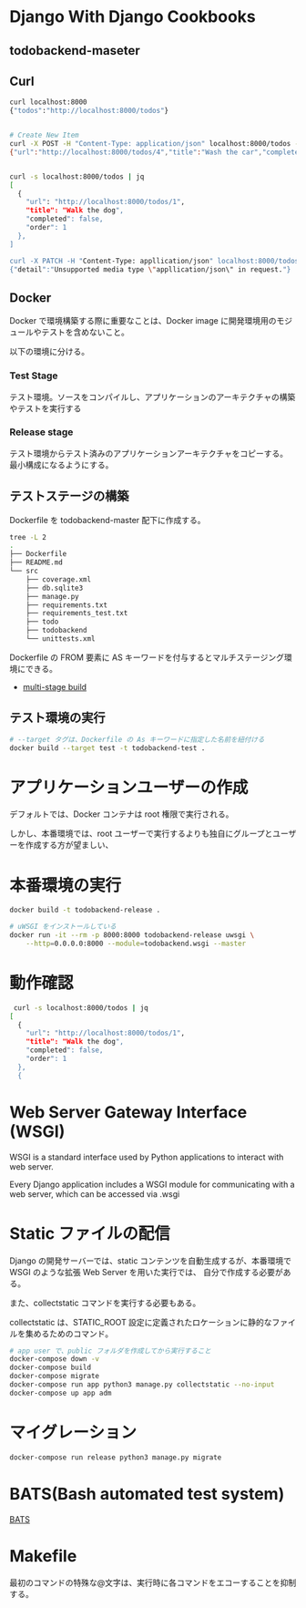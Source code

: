 # Django With Django Cookbooks 

## todobackend-maseter

## Curl

```bash
curl localhost:8000
{"todos":"http://localhost:8000/todos"}


# Create New Item
curl -X POST -H "Content-Type: application/json" localhost:8000/todos -d '{"title": "Wash the car" , "order": 2}'
{"url":"http://localhost:8000/todos/4","title":"Wash the car","completed":false,"order":2}


curl -s localhost:8000/todos | jq
[
  {
    "url": "http://localhost:8000/todos/1",
    "title": "Walk the dog",
    "completed": false,
    "order": 1
  },
]

curl -X PATCH -H "Content-Type: appllication/json" localhost:8000/todos/2 -d '{"completed": true}'
{"detail":"Unsupported media type \"appllication/json\" in request."}
```

## Docker
Docker で環境構築する際に重要なことは、Docker image に開発環境用のモジュールやテストを含めないこと。

以下の環境に分ける。

### Test Stage
テスト環境。ソースをコンパイルし、アプリケーションのアーキテクチャの構築やテストを実行する

### Release stage
テスト環境からテスト済みのアプリケーションアーキテクチャをコピーする。  
最小構成になるようにする。　

## テストステージの構築

Dockerfile を todobackend-master 配下に作成する。

```bash
tree -L 2
.
├── Dockerfile
├── README.md
└── src
    ├── coverage.xml
    ├── db.sqlite3
    ├── manage.py
    ├── requirements.txt
    ├── requirements_test.txt
    ├── todo
    ├── todobackend
    └── unittests.xml
```

Dockerfile の FROM 要素に AS キーワードを付与するとマルチステージング環境にできる。

* [multi-stage build](https://docs.docker.com/develop/develop-images/multistage-build/)

## テスト環境の実行
```bash
# --target タグは、Dockerfile の As キーワードに指定した名前を紐付ける
docker build --target test -t todobackend-test .
```

# アプリケーションユーザーの作成
デフォルトでは、Docker コンテナは root 権限で実行される。

しかし、本番環境では、root ユーザーで実行するよりも独自にグループとユーザーを作成する方が望ましい、　

# 本番環境の実行

```bash
docker build -t todobackend-release .

# uWSGI をインストールしている
docker run -it --rm -p 8000:8000 todobackend-release uwsgi \
    --http=0.0.0.0:8000 --module=todobackend.wsgi --master
```

# 動作確認

```bash
 curl -s localhost:8000/todos | jq
[
  {
    "url": "http://localhost:8000/todos/1",
    "title": "Walk the dog",
    "completed": false,
    "order": 1
  },
  {
```

# Web Server Gateway Interface (WSGI)
WSGI is a standard interface used by Python applications to interact with web server.

Every Django application includes a WSGI module for communicating with a web server, which can be accessed via <application-name>.wsgi

# Static ファイルの配信
Django の開発サーバーでは、static コンテンツを自動生成するが、本番環境で WSGI のような拡張 Web Server を用いた実行では、
自分で作成する必要がある。

また、collectstatic コマンドを実行する必要もある。

collectstatic は、STATIC_ROOT 設定に定義されたロケーションに静的なファイルを集めるためのコマンド。

```bash
# app user で、public フォルダを作成してから実行すること
docker-compose down -v
docker-compose build
docker-compose migrate
docker-compose run app python3 manage.py collectstatic --no-input
docker-compose up app adm
```

# マイグレーション

```bash
docker-compose run release python3 manage.py migrate
```

# BATS(Bash automated test system)
[BATS](https://github.com/sstephenson/bats)


# Makefile


最初のコマンドの特殊な@文字は、実行時に各コマンドをエコーすることを抑制する。

